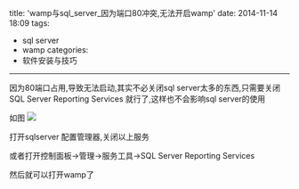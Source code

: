title: 'wamp与sql_server_因为端口80冲突,无法开启wamp'
date: 2014-11-14 18:09
tags:
- sql server
- wamp
categories:
- 软件安装与技巧
---

因为80端口占用,导致无法启动,其实不必关闭sql server太多的东西,只需要关闭SQL Server Reporting Services 就行了,这样也不会影响sql server的使用

如图
![](http://img.blog.csdn.net/20141114175909339?watermark/2/text/aHR0cDovL2Jsb2cuY3Nkbi5uZXQvSmFja3JveWFs/font/5a6L5L2T/fontsize/400/fill/I0JBQkFCMA==/dissolve/70/gravity/Center)




打开sqlserver 配置管理器,关闭以上服务

或者打开控制面板->管理->服务工具->SQL Server Reporting Services

然后就可以打开wamp了
